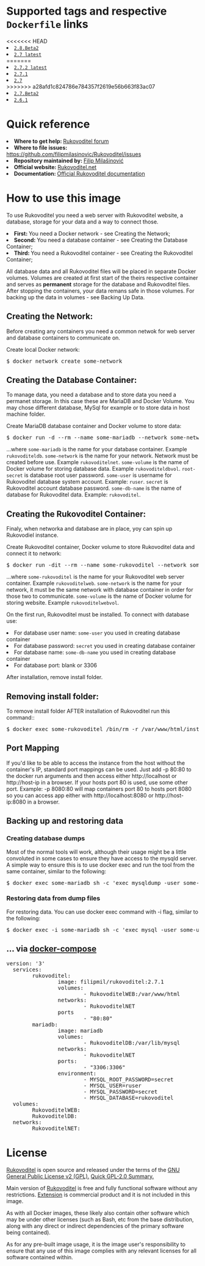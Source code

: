 <h1>Supported tags and respective <code>Dockerfile</code> links</h1>
<<<<<<< HEAD
<li><a href="https://github.com/filipmilasinovic/RukovoditelInDocker/blob/master/2.8.Beta2/Dockerfile"><code>2.8.Beta2</code></a></li>
<li><a href="https://github.com/filipmilasinovic/RukovoditelInDocker/blob/master/2.7/Dockerfile"><code>2.7 latest</code></a></li>
=======
<li><a href="https://github.com/filipmilasinovic/RukovoditelInDocker/blob/master/2.7.2/Dockerfile"><code>2.7.2 latest</code></a></li>
<li><a href="https://github.com/filipmilasinovic/RukovoditelInDocker/blob/master/2.7.1/Dockerfile"><code>2.7.1</code></a></li>
<li><a href="https://github.com/filipmilasinovic/RukovoditelInDocker/blob/master/2.7/Dockerfile"><code>2.7</code></a></li>
>>>>>>> a28afd1c824786e784357f2619e56b663f83ac07
<li><a href="https://github.com/filipmilasinovic/RukovoditelInDocker/blob/master/2.7.Beta2/Dockerfile"><code>2.7.Beta2</code></a></li>
<li><a href="https://github.com/filipmilasinovic/RukovoditelInDocker/blob/master/2.6.1/Dockerfile"><code>2.6.1</code></a></li>
<h1>Quick reference</h1>
<li><b>Where to get help: </b><a href="https://forum.rukovoditel.net">Rukovoditel forum</a></li>
<li><b>Where to file issues: </b><a href="https://github.com/filipmilasinovic/RukovoditelInDocker/issues">https://github.com/filipmilasinovic/Rukovoditel/issues</a></li>
<li><b>Repository maintained by: </b><a href="https://github.com/filipmilasinovic/RukovoditelInDocker">Filip Milašinović</a></li>
<li><b>Official website: </b><a href="https://www.rukovoditel.net/">Rukovoditel.net</a></li>
<li><b>Documentation: </b><a href="https://docs.rukovoditel.net/">Official Rukovoditel documentation</a></li>
<h1>How to use this image</h1>
<p>To use Rukovoditel you need a web server with Rukovoditel website, a database, storage for your data and a way to connect those.</p>
<li><b>First: </b>You need a Docker network - see Creating the Network;</a>
<li><b>Second: </b>You need a database container - see Creating the Database Container;</a>
<li><b>Third: </b>You need a Rukovoditel container - see Creating the Rukovoditel Container;</a>
<p>All database data and all Rukovoditel files will be placed in separate Docker volumes. Volumes are created at first start of the theirs respective container and serves as <b>permanent</b> storage for the database and Rukovoditel files. After stopping the containers, your data remans safe in those volumes. For backing up the data in volumes - see Backing Up Data.</p>
<h2>Creating the Network:</h2>
<p>Before creating any containers you need a common netwok for web server and database containers to communicate on.</p>
<p>Create local Docker network:</p>
<div class="highlight highlight-text-shell-session"><pre>$ docker network create some-network</pre></div>
<h2>Creating the Database Container:</h2>
<p>To manage data, you need a database and to store data you need a permanet storage. In this case these are MariaDB and Docker Volume. You may chose different database, MySql for example or to store data in host machine folder.</p>
<p>Create MariaDB database container and Docker volume to store data:</p>
<div class="highlight highlight-text-shell-session"><pre>$ docker run -d --rm --name some-mariadb --network some-network --mount 'type=volume,source=some-volume,destination=/var/lib/mysql' -e MYSQL_ROOT_PASSWORD=root-secret -e MYSQL_USER=some-user -e MYSQL_PASSWORD=secret -e MYSQL_DATABASE=some-db-name mariadb</pre></div>
<p>...where <code>some-mariadb</code> is the name for your database container. Example <code>rukovoditeldb</code>. <code>some-network</code> is the name for your network. Network must be created before use. Example <code>rukovoditelnet</code>. <code>some-volume</code> is the name of Docker volume for storing database data. Example <code>rukovoditeldbvol</code>. <code>root-secret</code> is database root user password. <code>some-user</code> is username for Rukovoditel database system account. Example: <code>ruser</code>. <code>secret</code> is Rukovoditel account database password. <code>some-db-name</code> is the name of database for Rukovoditel data. Example: <code>rukovoditel</code>.</p>
<h2>Creating the Rukovoditel Container:</h2>
<p>Finaly, when networka and database are in place, yoy can spin up Rukovodiel instance.</p>
<p>Create Rukovoditel container, Docker volume to store Rukovoditel data and connect it to network:</p>
<div class="highlight highlight-text-shell-session"><pre>$ docker run -dit --rm --name some-rukovoditel --network some-network --mount 'type=volume,source=some-volume,destination=/var/www/html' -p 80:80 filipmil/rukovoditel</pre></div>
<p>...where <code>some-rukovoditel</code> is the name for your Rukovoditel web server container. Example <code>rukovoditelweb</code>. <code>some-network</code> is the name for your network, it must be the same network with database container in order for those two to communicate. <code>some-volume</code> is the name of Docker volume for storing website. Example <code>rukovoditelwebvol</code>.</p>
<p>On the first run, Rukovoditel must be installed. To connect with database use:
<li>For database user name: <code>some-user</code> you used in creating database container</li>
<li>For database password: <code>secret</code> you used in creating database container</li>
<li>For database name: <code>some-db-name</code> you used in creating database container</li>
<li>For database port: blank or 3306</li></p>
<p>After installation, remove install folder.</p>
<h2>Removing install folder:</h2>
<p>To remove install folder AFTER installation of Rukovoditel run this command::</p>
<div class="highlight highlight-text-shell-session"><pre>$ docker exec some-rukovoditel /bin/rm -r /var/www/html/install</pre></div>
<h2>Port Mapping</h2>
<p>If you'd like to be able to access the instance from the host without the container's IP, standard port mappings can be used. Just add -p 80:80 to the docker run arguments and then access either http://localhost or http://host-ip in a browser. If your hosts port 80 is used, use some other port. 
Example: -p 8080:80 will map containers port 80 to hosts port 8080 so you can access app either with http://localhost:8080 or http://host-ip:8080 in a browser.</p>
<h2>Backing up and restoring data</h2>
<h3>Creating database dumps</h3>
<p>Most of the normal tools will work, although their usage might be a little convoluted in some cases to ensure they have access to the mysqld server. A simple way to ensure this is to use docker exec and run the tool from the same container, similar to the following:</p>
<div class="highlight highlight-text-shell-session"><pre>$ docker exec some-mariadb sh -c 'exec mysqldump -user some-user --password --lock-tables --databases some-db-name' > /some/path/on/your/host/some-db-name.sql</pre>
<h3>Restoring data from dump files</h3>
<p>For restoring data. You can use docker exec command with -i flag, similar to the following:</p>
<div class="highlight highlight-text-shell-session"><pre>$ docker exec -i some-mariadb sh -c 'exec mysql -user some-user --password' < /some/path/on/your/host/some-db-name.sql</pre>
<h2>... via <a href="https://github.com/docker/compose">docker-compose</a></h2>
<div class="highlight highlight-text-shell-session"><pre>version: '3'
  services:
        rukovoditel:
                image: filipmil/rukovoditel:2.7.1
                volumes:
                        - RukovoditelWEB:/var/www/html
                networks:
                        - RukovoditelNET
                ports
                        - "80:80"
        mariadb:
                image: mariadb
                volumes:
                        - RukovoditelDB:/var/lib/mysql
                networks:
                        - RukovoditelNET
                ports:
                        - "3306:3306"
                environment:
                        - MYSQL_ROOT_PASSWORD=secret
                        - MYSQL_USER=ruser
                        - MYSQL_PASSWORD=secret
                        - MYSQL_DATABASE=rukovoditel
  volumes:
        RukovoditelWEB:
        RukovoditelDB:
  networks:
        RukovoditelNET:</pre>
<h1>License</h1>
<p><a href="https://www.rukovoditel.net/download.php">Rukovoditel</a> is open source and released under the terms of the <a href="https://www.gnu.org/licenses/old-licenses/gpl-2.0.html"> GNU General Public License v2 (GPL).</a> <a href="https://tldrlegal.com/license/gnu-general-public-license-v2">Quick GPL-2.0 Summary.</a></p>
<p>Main version of <a href="https://www.rukovoditel.net/download.php">Rukovoditel</a>  is free and  fully functional software without any restrictions. <a href="https://www.rukovoditel.net/extension.php">Extension</a>  is commercial product and it is not included in this image.</p>
<p>As with all Docker images, these likely also contain other software which may be under other licenses (such as Bash, etc from the base distribution, along with any direct or indirect dependencies of the primary software being contained).</p>
<p>As for any pre-built image usage, it is the image user's responsibility to ensure that any use of this image complies with any relevant licenses for all software contained within.</p>

